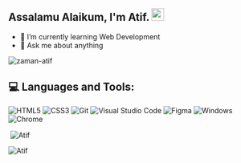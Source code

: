 <!-- welcome message -->
<h2>Assalamu Alaikum, I'm Atif. <img src="https://media.giphy.com/media/hvRJCLFzcasrR4ia7z/giphy.gif" width="25px"> </h2>

- 🌱 I’m currently learning Web Development
- 💬 Ask me about anything
<p align="left"> <img src="https://komarev.com/ghpvc/?username=zaman-atif&label=Profile%20views&color=E4405F&style=flat" alt="zaman-atif" /> </p>



## 💻 Languages and Tools:

![HTML5](https://img.shields.io/badge/HTML5-E34F26?style=for-the-badge&logo=html5&logoColor=white)
![CSS3](https://img.shields.io/badge/CSS3-1572B6?style=for-the-badge&logo=css3&logoColor=white)
![Git](https://img.shields.io/badge/Git-F05032?style=for-the-badge&logo=git&logoColor=white)
![Visual Studio Code](https://img.shields.io/badge/Visual_Studio_Code-0078D4?style=for-the-badge&logo=visual%20studio%20code&logoColor=white)
![Figma](https://img.shields.io/badge/figma-%23F24E1E.svg?style=for-the-badge&logo=figma&logoColor=white)
![Windows](https://img.shields.io/badge/Windows-0078D6?style=for-the-badge&logo=windows&logoColor=white)
![Chrome](https://img.shields.io/badge/Google_chrome-4285F4?style=for-the-badge&logo=Google-chrome&logoColor=white)

<p>&nbsp;<img align="center" src="https://github-readme-stats.vercel.app/api?username=zaman-atif&show_icons=true&count_private=true&theme=cobalt&title_color=3cb480&locale=en" alt="Atif" /></p>

<p><img align="left" src="https://github-readme-stats.vercel.app/api/top-langs?username=zaman-atif&show_icons=true&count_private=true&theme=cobalt&title_color=3cb480&locale=en&layout=compact" alt="Atif" /></p>
